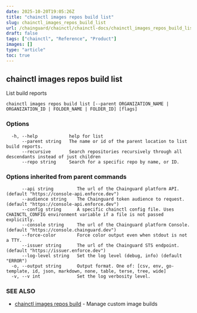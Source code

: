 ```yaml
---
date: 2025-10-20T19:05:26Z
title: "chainctl images repos build list"
slug: chainctl_images_repos_build_list
url: /chainguard/chainctl/chainctl-docs/chainctl_images_repos_build_list/
draft: false
tags: ["chainctl", "Reference", "Product"]
images: []
type: "article"
toc: true
---
```

## chainctl images repos build list

List build reports

```
chainctl images repos build list [--parent ORGANIZATION_NAME | ORGANIZATION_ID | FOLDER_NAME | FOLDER_ID] [flags]
```

### Options

```
  -h, --help            help for list
      --parent string   The name or id of the parent location to list build reports.
      --recursive       Search repositories recursively through all descendants instead of just children
      --repo string     Search for a specific repo by name, or ID.
```

### Options inherited from parent commands

```
      --api string         The url of the Chainguard platform API. (default "https://console-api.enforce.dev")
      --audience string    The Chainguard token audience to request. (default "https://console-api.enforce.dev")
      --config string      A specific chainctl config file. Uses CHAINCTL_CONFIG environment variable if a file is not passed explicitly.
      --console string     The url of the Chainguard platform Console. (default "https://console.chainguard.dev")
      --force-color        Force color output even when stdout is not a TTY.
      --issuer string      The url of the Chainguard STS endpoint. (default "https://issuer.enforce.dev")
      --log-level string   Set the log level (debug, info) (default "ERROR")
  -o, --output string      Output format. One of: [csv, env, go-template, id, json, markdown, none, table, terse, tree, wide]
  -v, --v int              Set the log verbosity level.
```

### SEE ALSO

* [chainctl images repos build](/chainguard/chainctl/chainctl-docs/chainctl_images_repos_build/)	 - Manage custom image builds

